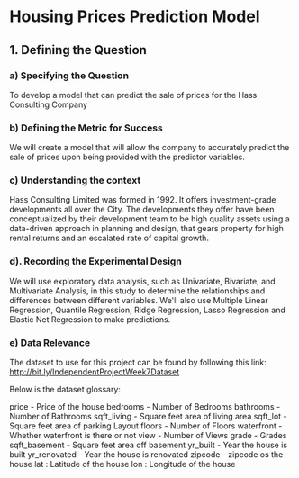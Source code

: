 # Housing Prices Prediction Model
## 1. Defining the Question
### a) Specifying the Question
To develop a model that can predict the sale of prices for the Hass Consulting Company

### b) Defining the Metric for Success
We will create a model that will allow the company to accurately predict the sale of prices upon being provided with the predictor variables.

### c) Understanding the context
Hass Consulting Limited was formed in 1992. It offers investment-grade developments all over the City. The developments they offer have been conceptualized by their development team to be high quality assets using a data-driven approach in planning and design, that gears property for high rental returns and an escalated rate of capital growth.

### d). Recording the Experimental Design
We will use exploratory data analysis, such as Univariate, Bivariate, and Multivariate Analysis, in this study to determine the relationships and differences between different variables. We'll also use Multiple Linear Regression, Quantile Regression, Ridge Regression, Lasso Regression and Elastic Net Regression to make predictions.

### e) Data Relevance
The dataset to use for this project can be found by following this link: http://bit.ly/IndependentProjectWeek7Dataset

Below is the dataset glossary:

price - Price of the house
bedrooms - Number of Bedrooms
bathrooms - Number of Bathrooms
sqft_living - Square feet area of living area
sqft_lot - Square feet area of parking Layout
floors - Number of Floors
waterfront - Whether waterfront is there or not
view - Number of Views
grade - Grades
sqft_basement - Square feet area off basement
yr_built - Year the house is built
yr_renovated - Year the house is renovated
zipcode - zipcode os the house
lat : Latitude of the house
lon : Longitude of the house
